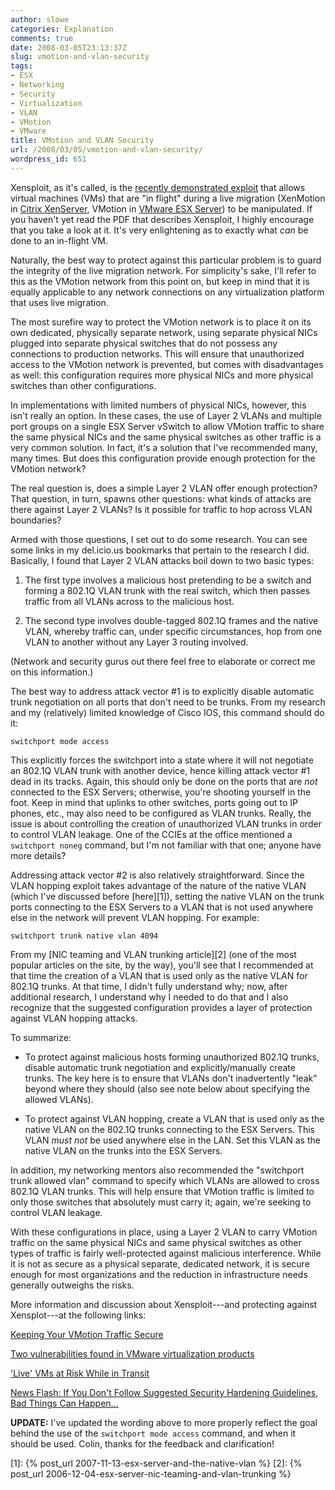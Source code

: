 ```yaml
---
author: slowe
categories: Explanation
comments: true
date: 2008-03-05T23:13:37Z
slug: vmotion-and-vlan-security
tags:
- ESX
- Networking
- Security
- Virtualization
- VLAN
- VMotion
- VMware
title: VMotion and VLAN Security
url: /2008/03/05/vmotion-and-vlan-security/
wordpress_id: 651
---
```


Xensploit, as it's called, is the [recently demonstrated exploit](http://www.eecs.umich.edu/techreports/cse/2007/CSE-TR-539-07.pdf) that allows virtual machines (VMs) that are "in flight" during a live migration (XenMotion in [Citrix XenServer](http://citrix.com/English/ps2/products/product.asp?contentID=683148), VMotion in [VMware ESX Server](http://www.vmware.com/products/vi/esx/)) to be manipulated. If you haven't yet read the PDF that describes Xensploit, I highly encourage that you take a look at it. It's very enlightening as to exactly what _can_ be done to an in-flight VM.

Naturally, the best way to protect against this particular problem is to guard the integrity of the live migration network. For simplicity's sake, I'll refer to this as the VMotion network from this point on, but keep in mind that it is equally applicable to any network connections on any virtualization platform that uses live migration.

The most surefire way to protect the VMotion network is to place it on its own dedicated, physically separate network, using separate physical NICs plugged into separate physical switches that do not possess any connections to production networks. This will ensure that unauthorized access to the VMotion network is prevented, but comes with disadvantages as well: this configuration requires more physical NICs and more physical switches than other configurations.

In implementations with limited numbers of physical NICs, however, this isn't really an option. In these cases, the use of Layer 2 VLANs and  multiple port groups on a single ESX Server vSwitch to allow VMotion traffic to share the same physical NICs and the same physical switches as other traffic is a very common solution. In fact, it's a solution that I've recommended many, many times. But does this configuration provide enough protection for the VMotion network?

The real question is, does a simple Layer 2 VLAN offer enough protection? That question, in turn, spawns other questions: what kinds of attacks are there against Layer 2 VLANs? Is it possible for traffic to hop across VLAN boundaries?

Armed with those questions, I set out to do some research. You can see some links in my del.icio.us bookmarks that pertain to the research I did. Basically, I found that Layer 2 VLAN attacks boil down to two basic types:

1. The first type involves a malicious host pretending to be a switch and forming a 802.1Q VLAN trunk with the real switch, which then passes traffic from all VLANs across to the malicious host.

2. The second type involves double-tagged 802.1Q frames and the native VLAN, whereby traffic can, under specific circumstances, hop from one VLAN to another without any Layer 3 routing involved.

(Network and security gurus out there feel free to elaborate or correct me on this information.)

The best way to address attack vector #1 is to explicitly disable automatic trunk negotiation on all ports that don't need to be trunks. From my research and my (relatively) limited knowledge of Cisco IOS, this command should do it:

	switchport mode access

This explicitly forces the switchport into a state where it will not negotiate an 802.1Q VLAN trunk with another device, hence killing attack vector #1 dead in its tracks. Again, this should only be done on the ports that are _not_ connected to the ESX Servers; otherwise, you're shooting yourself in the foot. Keep in mind that uplinks to other switches, ports going out to IP phones, etc., may also need to be configured as VLAN trunks. Really, the issue is about controlling the creation of unauthorized VLAN trunks in order to control VLAN leakage. One of the CCIEs at the office mentioned a `switchport noneg` command, but I'm not familiar with that one; anyone have more details?

Addressing attack vector #2 is also relatively straightforward. Since the VLAN hopping exploit takes advantage of the nature of the native VLAN (which I've discussed before [here][1]), setting the native VLAN on the trunk ports connecting to the ESX Servers to a VLAN that is not used anywhere else in the network will prevent VLAN hopping. For example:

	switchport trunk native vlan 4094

From my [NIC teaming and VLAN trunking article][2] (one of the most popular articles on the site, by the way), you'll see that I recommended at that time the creation of a VLAN that is used only as the native VLAN for 802.1Q trunks. At that time, I didn't fully understand why; now, after additional research, I understand why I needed to do that and I also recognize that the suggested configuration provides a layer of protection against VLAN hopping attacks.

To summarize:

* To protect against malicious hosts forming unauthorized 802.1Q trunks, disable automatic trunk negotiation and explicitly/manually create trunks. The key here is to ensure that VLANs don't inadvertently "leak" beyond where they should (also see note below about specifying the allowed VLANs).

* To protect against VLAN hopping, create a VLAN that is used only as the native VLAN on the 802.1Q trunks connecting to the ESX Servers. This VLAN _must not_ be used anywhere else in the LAN. Set this VLAN as the native VLAN on the trunks into the ESX Servers.

In addition, my networking mentors also recommended the "switchport trunk allowed vlan" command to specify which VLANs are allowed to cross 802.1Q VLAN trunks. This will help ensure that VMotion traffic is limited to only those switches that absolutely must carry it; again, we're seeking to control VLAN leakage.

With these configurations in place, using a Layer 2 VLAN to carry VMotion traffic on the same physical NICs and same physical switches as other types of traffic is fairly well-protected against malicious interference. While it is not as secure as a physical separate, dedicated network, it is secure enough for most organizations and the reduction in infrastructure needs generally outweighs the risks.

More information and discussion about Xensploit---and protecting against Xensplot---at the following links:

[Keeping Your VMotion Traffic Secure](http://blogs.vmware.com/security/2008/02/keeping-your-vm.html)  

[Two vulnerabilities found in VMware virtualization products](http://www.scmagazineus.com/Two-vulnerabilities-found-in-VMware-virtualization-products/article/107207/)  

['Live' VMs at Risk While in Transit](http://www.darkreading.com/document.asp?doc_id=146647&f_src=darkreading_gnews)  

[News Flash: If You Don't Follow Suggested Security Hardening Guidelines, Bad Things Can Happen...](http://rationalsecurity.typepad.com/blog/2008/02/news-flash-if-y.html)

**UPDATE:** I've updated the wording above to more properly reflect the goal behind the use of the `switchport mode access` command, and when it should be used. Colin, thanks for the feedback and clarification!

[1]: {% post_url 2007-11-13-esx-server-and-the-native-vlan %}
[2]: {% post_url 2006-12-04-esx-server-nic-teaming-and-vlan-trunking %}
